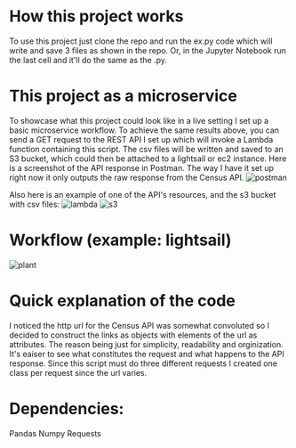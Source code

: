 # How this project works
To use this project just clone the repo and run the ex.py code which will write and save 3 files as shown in the repo. Or, in the Jupyter Notebook
run the last cell and it'll do the same as the .py. 

# This project as a microservice
To showcase what this project could look like in a live setting I set up a basic microservice workflow. To achieve the same results above,
you can send a GET request to the REST API I set up which will invoke a Lambda function containing this script. The csv files
will be written and saved to an S3 bucket, which could then be attached to a lightsail or ec2 instance. 
Here is a screenshot of the API response in Postman. The way I have it set up right now it only outputs the raw response from the Census API.
![postman](https://user-images.githubusercontent.com/95596805/193510680-f0d711a9-3930-43da-b66b-3a4b653537ee.png)

Also here is an example of one of the API's resources, and the s3 bucket with csv files:
![lambda](https://user-images.githubusercontent.com/95596805/193505836-5699c7f1-61dc-4ca7-baa7-97d704462f73.png)
![s3](https://user-images.githubusercontent.com/95596805/193505840-4f673547-98c6-4bb0-baa5-dfc1d55f7059.png)

# Workflow (example: lightsail) 
![plant](https://user-images.githubusercontent.com/95596805/193507659-482abf63-7724-48df-8f01-2e1653ff6789.png)

# Quick explanation of the code
I noticed the http url for the Census API was somewhat convoluted so I decided to construct the links as objects with
elements of the url as attributes. The reason being just for simplicity, readability and orginization. It's eaiser to see what 
constitutes the request and what happens to the API response. Since this script must do three different requests I created one class per request since
the url varies. 

# Dependencies: 
Pandas
Numpy
Requests 



